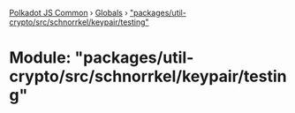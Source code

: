 [Polkadot JS Common](../README.md) › [Globals](../globals.md) › ["packages/util-crypto/src/schnorrkel/keypair/testing"](_packages_util_crypto_src_schnorrkel_keypair_testing_.md)

# Module: "packages/util-crypto/src/schnorrkel/keypair/testing"


